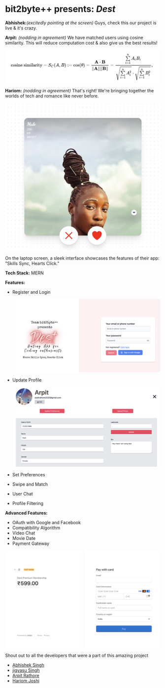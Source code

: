 # **bit2byte++ presents:  *Dest***

**Abhishek:***(excitedly pointing at the screen)* Guys, check this our project is live & it's crazy.

**Arpit:** *(nodding in agreement)* We have matched users using cosine similarity. This will reduce computation cost & also give us the best results!

![img](client/src/assets/formula.png)

**Hariom:** *(nodding in agreement)* That's right! We're bringing together the worlds of tech and romance like never before.

![img](client/src/assets/recommendation.png)

On the laptop screen, a sleek interface showcases the features of their app: "Skills Sync, Hearts Click."

**Tech Stack:** MERN

**Features:**

* Register and Login

  ![img](client/src/assets/1.png)
* Update Profile

  ![img](client/src/assets/profile.png)
* Set Preferences
* Swipe and Match
* User Chat
* Profile Filtering

**Advanced Features:**

* OAuth with Google and Facebook
* Compatibility Algorithm
* Video Chat
* Movie Date
* Payment Gateway

![img](client/src/assets/pay.png)

Shout out to all the developers that were a part of this amazing project

* [Abhishek Singh](https://github.com/itsAbh15hek)
* [jigyasu Singh](https://github.com/JaTin-at-git)
* [Arpit Rathore](https://github.com/ArpitRathore2020)
* [Hariom Joshi](https://github.com/HariomJoshi)
